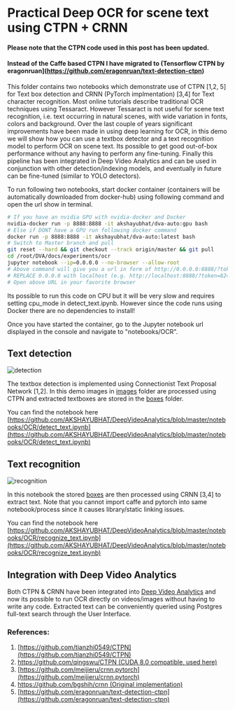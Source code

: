 # Practical Deep OCR for scene text using CTPN + CRNN


#### Please note that the CTPN code used in this post has been updated.
#### Instead of the Caffe based CTPN I have migrated to (Tensorflow CTPN by eragonruan](https://github.com/eragonruan/text-detection-ctpn)

This folder contains two notebooks which demonstrate use of CTPN [1,2, 5] for
Text box detection and CRNN (PyTorch implmentation) [3,4] for Text character recognition. Most online tutorials 
describe traditional OCR techniques using Tessaract. However Tessaract is not useful for scene text recognition, 
i.e. text occurring in natural scenes, with wide variation in fonts, colors and background. Over the last couple of years 
significant improvements have been made in using deep learning for OCR, in this demo we will show how you can use 
a textbox detector and a text recognition model to perform OCR on scene text. Its possible to get good
out-of-box performance without any having to perform any fine-tuning. Finally this pipeline has been integrated in 
Deep Video Analytics and can be used in conjunction with other detection/indexing models, and eventually in future can be fine-tuned
(similar to YOLO detectors).

To run following two notebooks, start docker container (containers will be automatically downloaded from docker-hub) 
using following command and open the url show in terminal.

````bash
# If you have an nvidia GPU with nvidia-docker and Docker
nvidia-docker run -p 8888:8888 -it akshayubhat/dva-auto:gpu bash
# Else if DONT have a GPU run following docker command
docker run -p 8888:8888 -it akshayubhat/dva-auto:latest bash
# Switch to Master branch and pull
git reset --hard && git checkout --track origin/master && git pull
cd /root/DVA/docs/experiments/ocr
jupyter notebook --ip=0.0.0.0 --no-browser --allow-root
# Above command will give you a url in form of http://0.0.0.0:8888/?token=824231234fbb231231231d438465f
# REPLACE 0.0.0.0 with localhost (e.g. http://localhost:8888/?token=824231234fbb231231231d438465f ) 
# Open above URL in your favorite browser
````


Its possible to run this code on CPU but it will be very slow and requires setting cpu_mode in detect_text.ipynb. However
since the code runs using Docker there are no dependencies to install!

Once you have started the container, go to the Jupyter notebook url displayed in the console and navigate to "notebooks/OCR".

## Text detection

![detection](detection.png "detection")

The textbox detection is implemented using Connectionist Text Proposal Network [1,2].
In this demo images in [images](/notebooks/OCR/images/) folder are processed using CTPN and extracted textboxes are stored in the [boxes](/notebooks/OCR/boxes/)
folder. 

You can find the notebook here
[https://github.com/AKSHAYUBHAT/DeepVideoAnalytics/blob/master/notebooks/OCR/detect_text.ipynb](https://github.com/AKSHAYUBHAT/DeepVideoAnalytics/blob/master/notebooks/OCR/detect_text.ipynb)


## Text recognition

![recognition](recognition.png "recognition")

In this notebook the stored [boxes](/notebooks/OCR/boxes/) are then processed using CRNN [3,4] to extract text. 
Note that you cannot import caffe and pytorch into same notebook/process since it causes library/static linking issues.

You can find the notebook here
[https://github.com/AKSHAYUBHAT/DeepVideoAnalytics/blob/master/notebooks/OCR/recognize_text.ipynb](https://github.com/AKSHAYUBHAT/DeepVideoAnalytics/blob/master/notebooks/OCR/recognize_text.ipynb)


## Integration with Deep Video Analytics

Both CTPN & CRNN have been integrated into [Deep Video Analytics](https://www.deepvideoanalytics.com) and now its possible to run OCR directly on videos/images
without having to write any code. Extracted text can be conveniently queried using Postgres full-text search through the User Interface.


### References:

1. [https://github.com/tianzhi0549/CTPN](https://github.com/tianzhi0549/CTPN)
2. [https://github.com/qingswu/CTPN (CUDA 8.0 compatible, used here)](https://github.com/qingswu/CTPN)
3. [https://github.com/meijieru/crnn.pytorch](https://github.com/meijieru/crnn.pytorch)
4. [https://github.com/bgshih/crnn (Original implementation)](https://github.com/bgshih/crnn)
5. [https://github.com/eragonruan/text-detection-ctpn](https://github.com/eragonruan/text-detection-ctpn)
